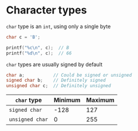 # Character types

`char` type is an `int`, using only a single byte

```c
char c = 'B';

printf("%c\n", c);  // B
printf("%d\n", c);  // 66
```

`char` types are usually signed by default

```c
char a;           // Could be signed or unsigned
signed char b;    // Definitely signed
unsigned char c;  // Definitely unsigned
```

| `char` type     | Minimum | Maximum |
| --------------- | ------- | ------- |
| `signed char`   | -128    | 127     |
| `unsigned char` | 0       | 255     |

